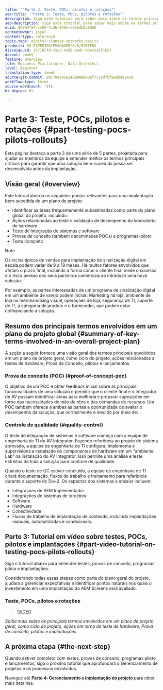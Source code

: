 ```yaml
---
title: '"Parte 3: Teste, POCs, pilotos e rotações"'
seo-title: '"Parte 3: Teste, POCs, pilotos e rotações"'
description: Siga este tutorial para saber mais sobre os termos principais envolvidos em um plano de projeto geral, como ciclo do projeto, ações relacionadas a testes de hardware, Prova de conceito, pilotos e implantações.
seo-description: Siga este tutorial para saber mais sobre os termos principais envolvidos em um plano de projeto geral, como ciclo do projeto, ações relacionadas a testes de hardware, Prova de conceito, pilotos e implantações.
uuid: 8e9b4f8f-cc09-4cd6-9465-c8eedb639dd8
contentOwner: jsyal
content-type: reference
topic-tags: digital-signage-networks-basics
products: SG_EXPERIENCEMANAGER/6.5/SCREENS
discoiquuid: 157185f9-c5e3-4a5b-badc-9becb26f1b27
docset: aem65
feature: Overview
role: Business Practitioner, Data Architect
level: Beginner
translation-type: tm+mt
source-git-commit: 89c70e64ce1409888800af7c7edfbf92ab4b2c68
workflow-type: tm+mt
source-wordcount: '571'
ht-degree: 0%

---
```



# Parte 3: Teste, POCs, pilotos e rotações {#part-testing-pocs-pilots-rollouts}

Esta página destaca a parte 3 de uma série de 5 partes, projetada para ajudar os membros da equipe a entender melhor os termos principais críticos para garantir que uma solução bem-sucedida possa ser desenvolvida antes da implantação.

## Visão geral {#overview}

Este tutorial aborda os seguintes pontos relevantes para uma implantação bem-sucedida de um plano de projeto:

* Identificar as áreas frequentemente subestimadas como parte do plano global do projeto, incluindo:
* Ações relacionadas ao teste e validação de desempenho do laboratório de hardware
* Teste de integração de sistemas e software
* Provas de conceito (também denominadas POCs) e programas-piloto
* Teste completo

>[!NOTE]
>
>Os ciclos típicos de vendas para implantação de sinalização digital em escala podem variar de 9 a 18 meses. Há muitos fatores envolvidos que afetam o prazo final, incluindo a forma como o cliente final mede o sucesso e o risco avesso dos seus parceiros comerciais ao introduzir uma nova solução.

Por exemplo, as partes interessadas de um programa de sinalização digital em um ambiente de varejo podem incluir: Marketing na loja, ambiente de loja ou merchandising visual, operações de loja, segurança de TI, suporte de TI, a categoria de produto e o fornecedor, que podem estar cofinanciando a solução.

## Resumo dos principais termos envolvidos em um plano de projeto global {#summary-of-key-terms-involved-in-an-overall-project-plan}

A seção a seguir fornece uma visão geral dos termos principais envolvidos em um plano de projeto geral, como ciclo do projeto, ações relacionadas a testes de hardware, Prova de Conceito, pilotos e lançamentos.

### Prova de conceito (POC) {#proof-of-concept-poc}

O objetivo de um POC é obter feedback inicial sobre as principais funcionalidades de uma solução e permitir que o cliente final e o Integrador de AV possam identificar áreas para melhoria e preparar suposições em torno das necessidades de mão de obra e das demandas de recursos. Um POC também oferece a ambas as partes a oportunidade de avaliar o desempenho da solução, que normalmente é medido por meio de:

### Controle de qualidade {#quality-control}

O teste de integração de sistemas e software começa com a equipe de engenharia de TI do AV Integrator. Fazendo referência ao projeto de sistema aprovado, a equipe de engenharia de TI configura, implementa e supervisiona a instalação de componentes de hardware em um &quot;ambiente Lab&quot; na instalação do AV Integrator. Isso permite uma análise e teste estreitos de toda a solução para controle de qualidade.

Quando o teste de QC estiver concluído, a equipe de engenharia de TI criará documentação, fluxos de trabalho e treinamento para referência durante o suporte do Dia-2. Os aspectos dos sistemas a ensaiar incluem:

* Integrações de AEM Implementador
* Integrações de sistemas de terceiros
* Software
* Hardware
* Conectividade
* Fluxos de trabalho de implantação de conteúdo, incluindo implantações manuais, automatizadas e condicionais.

## Parte 3: Tutorial em vídeo sobre testes, POCs, pilotos e implantações {#part-video-tutorial-on-testing-pocs-pilots-rollouts}

Siga o tutorial abaixo para entender testes, provas de conceito, programas piloto e implantações.

Considerando todas essas etapas como parte do plano geral do projeto, ajudará a gerenciar expectativas e identificar pontos naturais nos quais o investimento em uma implantação do AEM Screens será avaliado.

### Teste, POCs, pilotos e rotações

>[!VIDEO](https://video.tv.adobe.com/v/28405)

*Saiba mais sobre os principais termos envolvidos em um plano de projeto geral, como ciclo do projeto, ações em torno de teste de hardware, Prova de conceito, pilotos e implantações.*

## A próxima etapa {#the-next-step}

Quando estiver completo com testes, provas de conceito, programas piloto e lançamentos, siga o próximo tutorial que aprofundará o Gerenciamento de projetos e os processos envolvidos.

Navegue até **[Parte 4: Gerenciamento e implantação do projeto](project-management-and-deployment.md)** para obter mais detalhes.
